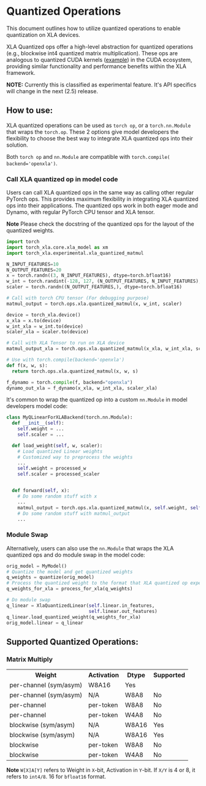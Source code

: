 # Quantized Operations

This document outlines how to utilize quantized operations to enable
quantization on XLA devices.

XLA Quantized ops offer a high-level abstraction for quantized
operations (e.g., blockwise int4 quantized matrix multiplication). These
ops are analogous to quantized CUDA kernels
([example](https://github.com/vllm-project/vllm/blob/main/csrc/quantization/gptq/q_gemm.cu))
in the CUDA ecosystem, providing similar functionality and performance
benefits within the XLA framework.

**NOTE:** Currently this is classified as experimental feature. It's API
specifics will change in the next (2.5) release.

## How to use:

XLA quantized operations can be used as `torch op`, or a
`torch.nn.Module` that wraps the `torch.op`. These 2 options give model
developers the flexibility to choose the best way to integrate XLA
quantized ops into their solution.

Both `torch op` and `nn.Module` are compatible with
`torch.compile( backend='openxla')`.

### Call XLA quantized op in model code

Users can call XLA quantized ops in the same way as calling other
regular PyTorch ops. This provides maximum flexibility in integrating
XLA quantized ops into their applications. The quantized ops work in
both eager mode and Dynamo, with regular PyTorch CPU tensor and XLA
tensor.

**Note** Please check the docstring of the quantized ops for the layout
of the quantized weights.

``` python
import torch
import torch_xla.core.xla_model as xm
import torch_xla.experimental.xla_quantized_matmul

N_INPUT_FEATURES=10
N_OUTPUT_FEATURES=20
x = torch.randn((3, N_INPUT_FEATURES), dtype=torch.bfloat16)
w_int = torch.randint(-128, 127, (N_OUTPUT_FEATURES, N_INPUT_FEATURES), dtype=torch.int8)
scaler = torch.randn((N_OUTPUT_FEATURES,), dtype=torch.bfloat16)

# Call with torch CPU tensor (For debugging purpose)
matmul_output = torch.ops.xla.quantized_matmul(x, w_int, scaler)

device = torch_xla.device()
x_xla = x.to(device)
w_int_xla = w_int.to(device)
scaler_xla = scaler.to(device)

# Call with XLA Tensor to run on XLA device
matmul_output_xla = torch.ops.xla.quantized_matmul(x_xla, w_int_xla, scaler_xla)

# Use with torch.compile(backend='openxla')
def f(x, w, s):
  return torch.ops.xla.quantized_matmul(x, w, s)

f_dynamo = torch.compile(f, backend="openxla")
dynamo_out_xla = f_dynamo(x_xla, w_int_xla, scaler_xla)
```

It's common to wrap the quantized op into a custom `nn.Module` in model
developers model code:

``` python
class MyQLinearForXLABackend(torch.nn.Module):
  def __init__(self):
    self.weight = ...
    self.scaler = ...

  def load_weight(self, w, scaler):
    # Load quantized Linear weights
    # Customized way to preprocess the weights
    ...
    self.weight = processed_w
    self.scaler = processed_scaler


  def forward(self, x):
    # Do some random stuff with x
    ...
    matmul_output = torch.ops.xla.quantized_matmul(x, self.weight, self.scaler)
    # Do some random stuff with matmul_output
    ...
```

### Module Swap

Alternatively, users can also use the `nn.Module` that wraps the XLA
quantized ops and do module swap in the model code:

``` python
orig_model = MyModel()
# Quantize the model and get quantized weights
q_weights = quantize(orig_model)
# Process the quantized weight to the format that XLA quantized op expects.
q_weights_for_xla = process_for_xla(q_weights)

# Do module swap
q_linear = XlaQuantizedLinear(self.linear.in_features,
                              self.linear.out_features)
q_linear.load_quantized_weight(q_weights_for_xla)
orig_model.linear = q_linear
```

## Supported Quantized Operations:

### Matrix Multiply

<table>
  <tr>
    <th>Weight</th>
    <th>Activation</th>
    <th>Dtype</th>
    <th>Supported</th>
  </tr>
  <tr>
    <td>per-channel (sym/asym)</td>
    <td>W8A16</td>
    <td>Yes</td>
  </tr>
    <tr>
    <td>per-channel (sym/asym)</td>
    <td>N/A</td>
    <td>W8A8</td>
    <td>No</td>
  </tr>
  <tr>
    <td>per-channel</td>
    <td>per-token</td>
    <td>W8A8</td>
    <td>No</td>
  </tr>
  <tr>
    <td>per-channel</td>
    <td>per-token</td>
    <td>W4A8</td>
    <td>No</td>
  </tr>
  <tr>
    <td>blockwise (sym/asym)</td>
    <td>N/A</td>
    <td>W8A16</td>
    <td>Yes</td>
  </tr>
  <tr>
    <td>blockwise (sym/asym)</td>
    <td>N/A</td>
    <td>W8A16</td>
    <td>Yes</td>
  </tr>
  <tr>
    <td>blockwise</td>
    <td>per-token</td>
    <td>W8A8</td>
    <td>No</td>
  </tr>
  <tr>
    <td>blockwise</td>
    <td>per-token</td>
    <td>W4A8</td>
    <td>No</td>
  </tr>
</table>

**Note** `W[X]A[Y]` refers to Weight in `X`-bit, Activation in `Y`-bit.
If `X/Y` is 4 or 8, it refers to `int4/8`. 16 for `bfloat16` format.
